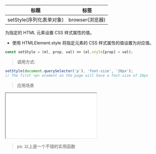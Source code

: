 | 标题                     | 标签            |
| ------------------------ | --------------- |
| setStyle(序列化表单对象) | browser(浏览器) |

为指定的 HTML 元素设置 CSS 样式属性的值。

- 使用 HTMLElement.style 将指定元素的 CSS 样式属性的值设置为对应值。

```js
const setStyle = (el, prop, val) => (el.style[prop] = val);
```

> 调用方式:

```js
setStyle(document.querySelector('p'), 'font-size', '20px');
// The first <p> element on the page will have a font-size of 20px
```

> 应用场景

<iframe src="codes/javascript/html/setStyle.html"></iframe>

> ps: 以上是一个不错的实用函数
